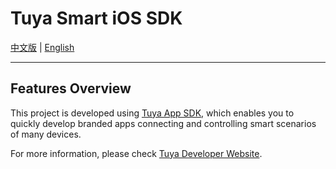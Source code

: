 # Tuya Smart iOS SDK

[中文版](README-zh.md) | [English](README.md)

---

## Features Overview

This project is developed using [Tuya App SDK](https://github.com/tuya/tuya-home-ios-sdk), which enables you to quickly develop branded apps connecting and controlling smart scenarios of many devices.

For more information, please check [Tuya Developer Website](https://developer.tuya.com/en/docs/iot/app-development/sdk-development/app-sdk-instruction?id=K9kjstc7t376p).

